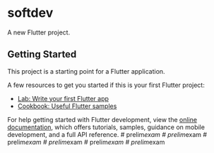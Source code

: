 # softdev

A new Flutter project.

## Getting Started

This project is a starting point for a Flutter application.

A few resources to get you started if this is your first Flutter project:

- [Lab: Write your first Flutter app](https://docs.flutter.dev/get-started/codelab)
- [Cookbook: Useful Flutter samples](https://docs.flutter.dev/cookbook)

For help getting started with Flutter development, view the
[online documentation](https://docs.flutter.dev/), which offers tutorials,
samples, guidance on mobile development, and a full API reference.
#   p r e l i m _ e x a m  
 #   p r e l i m _ e x a m  
 #   p r e l i m _ e x a m  
 #   p r e l i m _ e x a m  
 #   p r e l i m _ e x a m  
 #   p r e l i m _ e x a m  
 